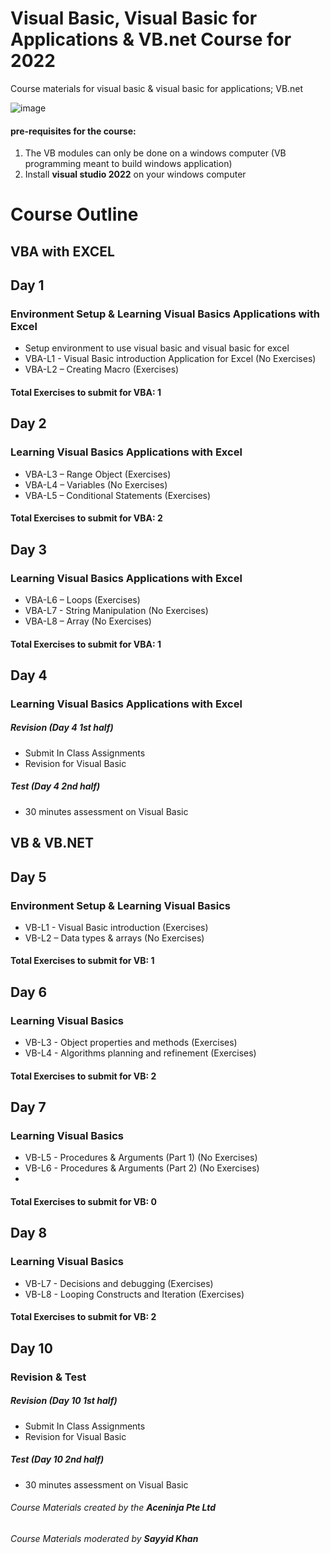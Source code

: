 # Visual Basic, Visual Basic for Applications & VB.net Course for 2022
Course materials for visual basic &amp; visual basic for applications; VB.net

![image](https://user-images.githubusercontent.com/22993048/109147028-80d6d380-779f-11eb-822b-4fd458ba3481.png)

#### pre-requisites for the course:
1. The VB modules can only be done on a windows computer (VB programming meant to build windows application)
2. Install **visual studio 2022** on your windows computer

# Course Outline

## VBA with EXCEL

## Day 1
### Environment Setup & Learning Visual Basics Applications with Excel

-	Setup environment to use visual basic and visual basic for excel
-	VBA-L1 - Visual Basic introduction Application for Excel (No Exercises)
-	VBA-L2 – Creating Macro (Exercises)

#### Total Exercises to submit for VBA: 1

## Day 2
### Learning Visual Basics Applications with Excel

- VBA-L3 – Range Object (Exercises)
-	VBA-L4 – Variables (No Exercises)
-	VBA-L5 – Conditional Statements (Exercises)


#### Total Exercises to submit for VBA: 2

## Day 3
### Learning Visual Basics Applications with Excel

-	VBA-L6 – Loops (Exercises)
-	VBA-L7 - String Manipulation (No Exercises)
-	VBA-L8 – Array (No Exercises)

#### Total Exercises to submit for VBA: 1

## Day 4
### Learning Visual Basics Applications with Excel

##### Revision (Day 4 1st half)
-	Submit In Class Assignments
-	Revision for Visual Basic

##### Test (Day 4 2nd half)
-	30 minutes assessment on Visual Basic


## VB & VB.NET

## Day 5
### Environment Setup & Learning Visual Basics

-	VB-L1 - Visual Basic introduction (Exercises)
-	VB-L2 – Data types & arrays (No Exercises)

#### Total Exercises to submit for VB: 1

## Day 6
### Learning Visual Basics

-	VB-L3 - Object properties and methods (Exercises)
-	VB-L4 - Algorithms planning and refinement (Exercises)

#### Total Exercises to submit for VB: 2

## Day 7
### Learning Visual Basics

-	VB-L5 - Procedures & Arguments (Part 1) (No Exercises)
-	VB-L6 - Procedures & Arguments (Part 2) (No Exercises)
-	
#### Total Exercises to submit for VB: 0

## Day 8
### Learning Visual Basics

-	VB-L7 - Decisions and debugging (Exercises)
-	VB-L8 - Looping Constructs and Iteration (Exercises)

#### Total Exercises to submit for VB: 2

## Day 10
### Revision & Test

##### Revision (Day 10 1st half)
-	Submit In Class Assignments
-	Revision for Visual Basic

##### Test (Day 10 2nd half)
-	30 minutes assessment on Visual Basic


###### Course Materials created by the **Aceninja Pte Ltd**
###### Course Materials moderated by **Sayyid Khan**
